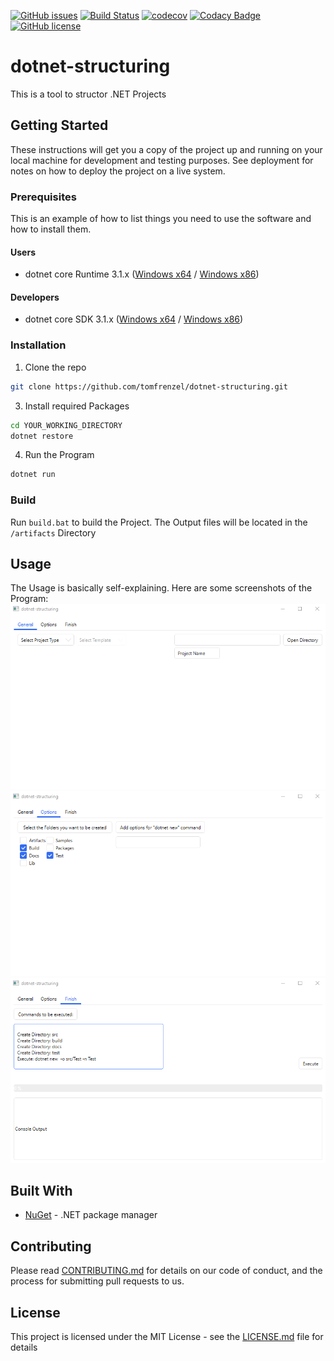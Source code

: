 [![GitHub issues](https://img.shields.io/github/issues/tomfrenzel/dotnet-structuring)](https://github.com/tomfrenzel/dotnet-structuring/issues)
[![Build Status](https://dev.azure.com/tomfrenzel/dotnet-structuring/_apis/build/status/dotnet-structuring%20CI?branchName=master)](https://dev.azure.com/tomfrenzel/dotnet-structuring/_build/latest?definitionId=5&branchName=master)
[![codecov](https://codecov.io/gh/tomfrenzel/dotnet-structuring/branch/dev/graph/badge.svg)](https://codecov.io/gh/tomfrenzel/dotnet-structuring)
[![Codacy Badge](https://api.codacy.com/project/badge/Grade/16af892b784c4b049b34622c3949a3d2)](https://www.codacy.com/manual/tomfrenzel/dotnet-structuring?utm_source=github.com&amp;utm_medium=referral&amp;utm_content=tomfrenzel/dotnet-structuring&amp;utm_campaign=Badge_Grade)
[![GitHub license](https://img.shields.io/github/license/tomfrenzel/dotnet-structuring)](https://github.com/tomfrenzel/dotnet-structuring/blob/master/LICENSE)


# dotnet-structuring

This is a tool to structor .NET Projects

## Getting Started

These instructions will get you a copy of the project up and running on your local machine for development and testing purposes. See deployment for notes on how to deploy the project on a live system.

### Prerequisites

This is an example of how to list things you need to use the software and how to install them.

#### Users
* dotnet core Runtime 3.1.x ([Windows x64](https://dotnet.microsoft.com/download/dotnet-core/thank-you/runtime-aspnetcore-3.1.0-windows-x64-installer) / [Windows x86](https://dotnet.microsoft.com/download/dotnet-core/thank-you/runtime-aspnetcore-3.1.0-windows-x86-installer))

#### Developers
* dotnet core SDK 3.1.x ([Windows x64](https://dotnet.microsoft.com/download/dotnet-core/thank-you/sdk-3.1.100-windows-x64-installer) / [Windows x86](https://dotnet.microsoft.com/download/dotnet-core/thank-you/sdk-3.1.100-windows-x86-installer))

### Installation

1. Clone the repo
```sh
git clone https://github.com/tomfrenzel/dotnet-structuring.git
```
3. Install required Packages
```sh
cd YOUR_WORKING_DIRECTORY
dotnet restore
```
4. Run the Program
```sh
dotnet run
```

### Build

Run ```build.bat``` to build the Project. The Output files will be located in the ```/artifacts``` Directory

## Usage

The Usage is basically self-explaining. Here are some screenshots of the Program:
![General](samples/screenshots/general.png)
![Options](samples/screenshots/options.png)
![Finish](samples/screenshots/finish.png)

## Built With

* [NuGet](https://www.nuget.org/) - .NET package manager

## Contributing

Please read [CONTRIBUTING.md](https://gist.github.com/PurpleBooth/b24679402957c63ec426) for details on our code of conduct, and the process for submitting pull requests to us.

## License

This project is licensed under the MIT License - see the [LICENSE.md](LICENSE) file for details
